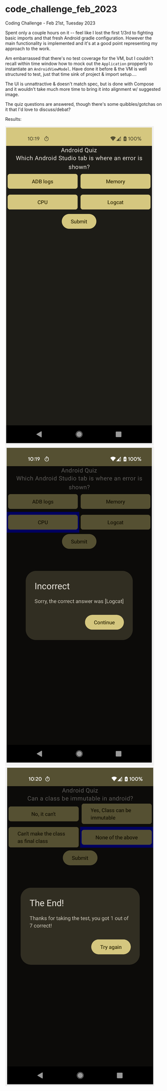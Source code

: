 # code_challenge_feb_2023
Coding Challenge - Feb 21st, Tuesday 2023

Spent only a couple hours on it -- feel like I lost the first 1/3rd to fighting basic imports and that fresh Android gradle configuration. However the main functionality is implemented and it's at a good point representing my approach to the work. 

Am embarrassed that there's no test coverage for the VM, but I couldn't recall within time window how to mock out the `Application` propperly to instantiate an `AndroidViewModel`. Have done it before & the VM is well structured to test, just that time sink of project & import setup....

The UI is unnattractive & doesn't match spec, but is done with Compose and it wouldn't take much more time to bring it into alignment w/ suggested image.

The quiz questions are answered, though there's some quibbles/gotchas on it that I'd love to discuss/debat? 

Results:

![A question](question.png) ![The feedback](feedback.png) ![The end](finalScore.png)

